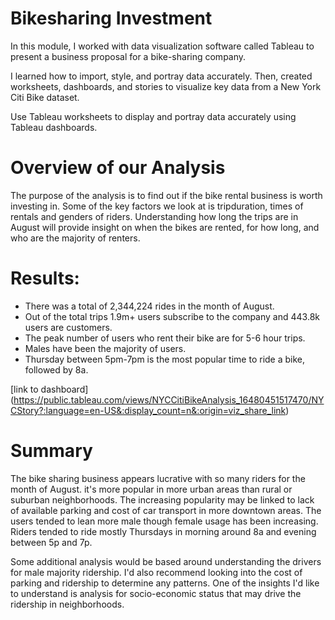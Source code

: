 # Bikesharing Investment
In this module, I worked with data visualization software called Tableau to present a business proposal for a bike-sharing company. 

I learned how to import, style, and portray data accurately. Then, created worksheets, dashboards, and stories to visualize key data from a New York Citi Bike dataset.

Use Tableau worksheets to display and portray data accurately using Tableau dashboards.

# Overview of our Analysis
The purpose of the analysis is to find out if the bike rental business is worth investing in. Some of the key factors we look at is tripduration, times of rentals and genders of riders. Understanding how long the trips are in August will provide insight on when the bikes are rented, for how long, and who are the majority of renters.

# Results:
- There was a total of 2,344,224 rides in the month of August.
- Out of the total trips 1.9m+ users subscribe to the company and 443.8k users are customers.
- The peak number of users who rent their bike are for 5-6 hour trips.
- Males have been the majority of users.
- Thursday between 5pm-7pm is the most popular time to ride a bike, followed by 8a.

[link to dashboard] (https://public.tableau.com/views/NYCCitiBikeAnalysis_16480451517470/NYCStory?:language=en-US&:display_count=n&:origin=viz_share_link)

# Summary

The bike sharing business appears lucrative with so many riders for the month of August.  it's more popular in more urban areas than rural or suburban neighborhoods.  The increasing popularity may be linked to lack of available parking and cost of car transport in more downtown areas.  The users tended to lean more male though female usage has been increasing.  Riders tended to ride mostly Thursdays in morning around 8a and evening between 5p and 7p.

Some additional analysis would be based around understanding the drivers for male majority ridership.  I'd also recommend looking into the cost of parking and ridership to determine any patterns.  One of the insights I'd like to understand is analysis for socio-economic status that may drive the ridership in neighborhoods.  
